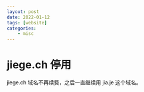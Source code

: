 ```yaml
---
layout: post
date: 2022-01-12
tags: [website]
categories:
    - misc
---
```


# jiege.ch 停用

jiege.ch 域名不再续费，之后一直继续用 jia.je 这个域名。